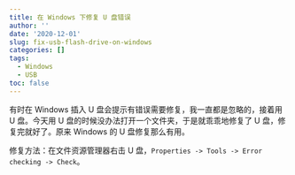 ```yaml
---
title: 在 Windows 下修复 U 盘错误
author: ''
date: '2020-12-01'
slug: fix-usb-flash-drive-on-windows
categories: []
tags:
  - Windows
  - USB
toc: false
---
```


有时在 Windows 插入 U 盘会提示有错误需要修复，我一直都是忽略的，接着用 U 盘。今天用 U 盘的时候没办法打开一个文件夹，于是就乖乖地修复了 U 盘，修复完就好了。原来 Windows 的 U 盘修复那么有用。

修复方法：在文件资源管理器右击 U 盘，`Properties -> Tools -> Error checking -> Check`。